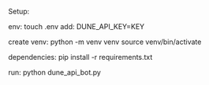 Setup:

env:
touch .env
add: DUNE_API_KEY=KEY

create venv:
python -m venv venv
source venv/bin/activate

dependencies:
pip install -r requirements.txt

run:
python dune_api_bot.py